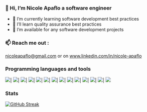 ### 👋 Hi, I’m Nicole Apaflo a software engineer
- 👀 I’m currently learning software development best practices
- 🌱 I’ll learn quality assurance best practices 
- 💞️ I’m available for any software development projects
### 📫 Reach me out :
 nicoleapaflo@gmail.com or on www.linkedin.com/in/nicole-apaflo
### Programming languages and tools
<img src="https://img.shields.io/badge/JavaScript-323330?style=for-the-badge&logo=javascript&logoColor=F7DF1E"/>|
<img src="https://img.shields.io/badge/Node.js-339933?style=for-the-badge&logo=nodedotjs&logoColor=white"/>|
<img src="https://img.shields.io/badge/Dart-0175C2?style=for-the-badge&logo=dart&logoColor=white"/>|
<img src="https://img.shields.io/badge/Flutter-02569B?style=for-the-badge&logo=flutter&logoColor=white"/>|
<img src="https://img.shields.io/badge/Python-FFD43B?style=for-the-badge&logo=python&logoColor=blue"/>|
<img src="https://img.shields.io/badge/Flask-000000?style=for-the-badge&logo=flask&logoColor=white"/>|
<img src="https://img.shields.io/badge/firebase-ffca28?style=for-the-badge&logo=firebase&logoColor=black"/>|
<img src="https://img.shields.io/badge/MySQL-005C84?style=for-the-badge&logo=mysql&logoColor=white"/>|
<img src="https://img.shields.io/badge/MongoDB-4EA94B?style=for-the-badge&logo=mongodb&logoColor=white"/>|
<img src="https://img.shields.io/badge/web3.js-F16822?style=for-the-badge&logo=web3.js&logoColor=white"/>|
<img src="https://img.shields.io/badge/CSS3-1572B6?style=for-the-badge&logo=css3&logoColor=white">|
<img src="https://img.shields.io/badge/React-20232A?style=for-the-badge&logo=react&logoColor=61DAFB"/>|
<img src="https://img.shields.io/badge/Adobe%20XD-470137?style=for-the-badge&logo=Adobe%20XD&logoColor=#FF61F6"/>|
<img src="https://img.shields.io/badge/Docker-2CA5E0?style=for-the-badge&logo=docker&logoColor=white"/>
### Stats
[![GitHub Streak](http://github-readme-streak-stats.herokuapp.com?user=nickAP02&theme=dark&background=000000)](https://git.io/streak-stats)
<!---
nickAP02/nickAP02 is a ✨ special ✨ repository because its `README.md` (this file) appears on your GitHub profile.
You can click the Preview link to take a look at your changes.
--->
